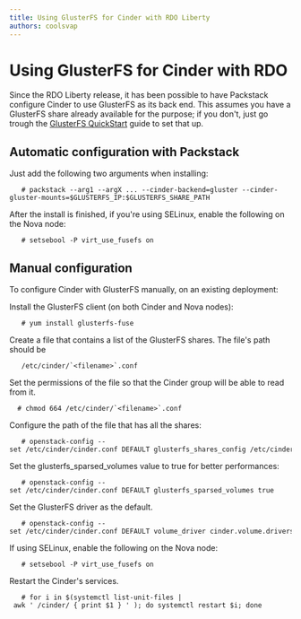 ```yaml
---
title: Using GlusterFS for Cinder with RDO Liberty
authors: coolsvap
---
```


# Using GlusterFS for Cinder with RDO

Since the RDO Liberty release, it has been possible to have Packstack configure Cinder to use GlusterFS as its back end. This assumes you have a GlusterFS share already available for the purpose; if you don't, just go trough the [GlusterFS QuickStart](http://www.gluster.org/community/documentation/index.php/QuickStart) guide to set that up.

## Automatic configuration with Packstack

Just add the following two arguments when installing:

       # packstack --arg1 --argX ... --cinder-backend=gluster --cinder-gluster-mounts=$GLUSTERFS_IP:$GLUSTERFS_SHARE_PATH

After the install is finished, if you're using SELinux, enable the following on the Nova node:

       # setsebool -P virt_use_fusefs on

## Manual configuration

To configure Cinder with GlusterFS manually, on an existing deployment:

Install the GlusterFS client (on both Cinder and Nova nodes):

       # yum install glusterfs-fuse

Create a file that contains a list of the GlusterFS shares. The file's path should be

       /etc/cinder/`<filename>`.conf 

Set the permissions of the file so that the Cinder group will be able to read from it.

      # chmod 664 /etc/cinder/`<filename>`.conf

Configure the path of the file that has all the shares:

       # openstack-config --set /etc/cinder/cinder.conf DEFAULT glusterfs_shares_config /etc/cinder/`<filename>`.conf 

Set the glusterfs_sparsed_volumes value to true for better performances:

       # openstack-config --set /etc/cinder/cinder.conf DEFAULT glusterfs_sparsed_volumes true

Set the GlusterFS driver as the default.

       # openstack-config --set /etc/cinder/cinder.conf DEFAULT volume_driver cinder.volume.drivers.glusterfs.GlusterfsDriver

If using SELinux, enable the following on the Nova node:

       # setsebool -P virt_use_fusefs on

Restart the Cinder's services.

       # for i in $(systemctl list-unit-files | awk ' /cinder/ { print $1 } ' ); do systemctl restart $i; done
